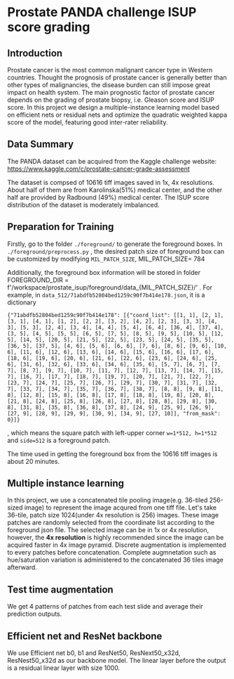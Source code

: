 # Prostate PANDA challenge ISUP score grading
## Introduction

Prostate cancer is the most common malignant cancer type in Western countries. Thought the prognosis of prostate cancer is generally better than other types of malignancies, the disease burden can still impose great impact on health system. The main prognostic factor of prostate cancer depends on the grading of prostate biopsy, i.e. Gleason score and ISUP score. In this project we design a multiple-instance learning model based on efficient nets or residual nets and optimize the quadratic weighted kappa score of the model, featuring good inter-rater reliability. 

## Data Summary
The PANDA dataset can be acquired from the Kaggle challenge website:  
https://www.kaggle.com/c/prostate-cancer-grade-assessment

The dataset is compsed of 10616 tiff images saved in 1x, 4x resolutions. About half of them are from Karolinska(51%) medical center, and the other half are provided by Radbound (49%) medical center. The ISUP score distribution of the dataset is moderately imbalanced. 

## Preparation for Training

Firstly, go to the folder `./foreground/` to generate the foreground boxes. In `./foreground/preprocess.py` , the desired patch size of foreground box can be customized by modifying `MIL_PATCH_SIZE`,
    MIL_PATCH_SIZE= 784
  
Additionally, the foreground box information will be stored in folder 
    FOREGROUND_DIR = f'/workspace/prostate_isup/foreground/data_{MIL_PATCH_SIZE}/'
. For example, in `data_512/71abdfb52804bed1259c90f7b414e178.json`, it is a dictionary
```
{"71abdfb52804bed1259c90f7b414e178": [{"coord_list": [[1, 1], [2, 1], [3, 1], [4, 1], [1, 2], [2, 2], [3, 2], [4, 2], [2, 3], [3, 3], [4, 3], [5, 3], [2, 4], [3, 4], [4, 4], [5, 4], [6, 4], [36, 4], [37, 4], [3, 5], [4, 5], [5, 5], [6, 5], [7, 5], [8, 5], [9, 5], [10, 5], [12, 5], [14, 5], [20, 5], [21, 5], [22, 5], [23, 5], [24, 5], [35, 5], [36, 5], [37, 5], [4, 6], [5, 6], [6, 6], [7, 6], [8, 6], [9, 6], [10, 6], [11, 6], [12, 6], [13, 6], [14, 6], [15, 6], [16, 6], [17, 6], [18, 6], [19, 6], [20, 6], [21, 6], [22, 6], [23, 6], [24, 6], [25, 6], [31, 6], [32, 6], [33, 6], [34, 6], [35, 6], [5, 7], [6, 7], [7, 7], [8, 7], [9, 7], [10, 7], [11, 7], [12, 7], [13, 7], [14, 7], [15, 7], [16, 7], [17, 7], [18, 7], [19, 7], [20, 7], [21, 7], [22, 7], [23, 7], [24, 7], [25, 7], [26, 7], [29, 7], [30, 7], [31, 7], [32, 7], [33, 7], [34, 7], [35, 7], [36, 7], [38, 7], [8, 8], [9, 8], [11, 8], [12, 8], [15, 8], [16, 8], [17, 8], [18, 8], [19, 8], [20, 8], [21, 8], [24, 8], [25, 8], [26, 8], [27, 8], [28, 8], [29, 8], [30, 8], [31, 8], [35, 8], [36, 8], [37, 8], [24, 9], [25, 9], [26, 9], [27, 9], [28, 9], [29, 9], [30, 9], [34, 9], [27, 10]], "from_mask": 0}]}
```
, which means the square patch with left-upper corner `w=1*512, h=1*512` and `side=512` is a foreground patch.  

The time used in getting the foreground box from the 10616 tiff images is about 20 minutes. 

## Multiple instance learning

In this project, we use a concatenated tile pooling image(e.g. 36-tiled 256-sized image) to represent the image acqured from one tiff file. Let's take 36-tile, patch size 1024(under 4x resolution is 256) images. These image patches are randomly selected from the coordinate list according to the foreground json file. The selected image can be in 1x or 4x resolution, however, the **4x resolution** is highly recommended since the image can be acquired faster in 4x image pyramid. Discrete augmentation is implemented to every patches before concatenation. Complete augmnetation such as hue/saturation variation is administered to the concatenated 36 tiles image afterward. 

## Test time augmentation

We get 4 patterns of patches from each test slide and average their prediction outputs.

## Efficient net and ResNet backbone

We use Efficient net b0, b1 and ResNet50, ResNext50_x32d, ResNest50_x32d as our backbone model. The linear layer before the output is a residual linear layer with size 1000.
